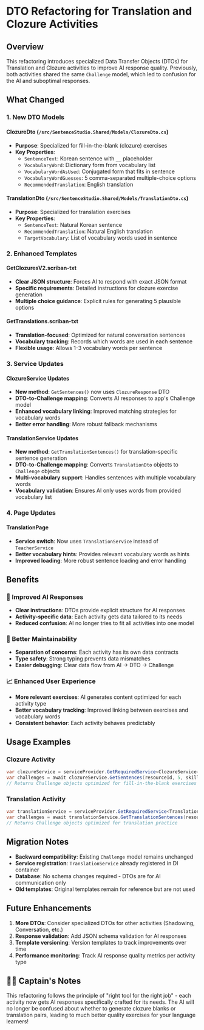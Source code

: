 # DTO Refactoring for Translation and Clozure Activities

## Overview

This refactoring introduces specialized Data Transfer Objects (DTOs) for Translation and Clozure activities to improve AI response quality. Previously, both activities shared the same `Challenge` model, which led to confusion for the AI and suboptimal responses.

## What Changed

### 1. New DTO Models

#### ClozureDto (`/src/SentenceStudio.Shared/Models/ClozureDto.cs`)
- **Purpose**: Specialized for fill-in-the-blank (clozure) exercises
- **Key Properties**:
  - `SentenceText`: Korean sentence with `__` placeholder
  - `VocabularyWord`: Dictionary form from vocabulary list
  - `VocabularyWordAsUsed`: Conjugated form that fits in sentence
  - `VocabularyWordGuesses`: 5 comma-separated multiple-choice options
  - `RecommendedTranslation`: English translation

#### TranslationDto (`/src/SentenceStudio.Shared/Models/TranslationDto.cs`)
- **Purpose**: Specialized for translation exercises
- **Key Properties**:
  - `SentenceText`: Natural Korean sentence
  - `RecommendedTranslation`: Natural English translation
  - `TargetVocabulary`: List of vocabulary words used in sentence

### 2. Enhanced Templates

#### GetClozuresV2.scriban-txt
- **Clear JSON structure**: Forces AI to respond with exact JSON format
- **Specific requirements**: Detailed instructions for clozure exercise generation
- **Multiple choice guidance**: Explicit rules for generating 5 plausible options

#### GetTranslations.scriban-txt
- **Translation-focused**: Optimized for natural conversation sentences
- **Vocabulary tracking**: Records which words are used in each sentence
- **Flexible usage**: Allows 1-3 vocabulary words per sentence

### 3. Service Updates

#### ClozureService Updates
- **New method**: `GetSentences()` now uses `ClozureResponse` DTO
- **DTO-to-Challenge mapping**: Converts AI responses to app's Challenge model
- **Enhanced vocabulary linking**: Improved matching strategies for vocabulary words
- **Better error handling**: More robust fallback mechanisms

#### TranslationService Updates
- **New method**: `GetTranslationSentences()` for translation-specific sentence generation
- **DTO-to-Challenge mapping**: Converts `TranslationDto` objects to `Challenge` objects
- **Multi-vocabulary support**: Handles sentences with multiple vocabulary words
- **Vocabulary validation**: Ensures AI only uses words from provided vocabulary list

### 4. Page Updates

#### TranslationPage
- **Service switch**: Now uses `TranslationService` instead of `TeacherService`
- **Better vocabulary hints**: Provides relevant vocabulary words as hints
- **Improved loading**: More robust sentence loading and error handling

## Benefits

### 🎯 Improved AI Responses
- **Clear instructions**: DTOs provide explicit structure for AI responses
- **Activity-specific data**: Each activity gets data tailored to its needs
- **Reduced confusion**: AI no longer tries to fit all activities into one model

### 🔧 Better Maintainability
- **Separation of concerns**: Each activity has its own data contracts
- **Type safety**: Strong typing prevents data mismatches
- **Easier debugging**: Clear data flow from AI → DTO → Challenge

### 📈 Enhanced User Experience
- **More relevant exercises**: AI generates content optimized for each activity type
- **Better vocabulary tracking**: Improved linking between exercises and vocabulary words
- **Consistent behavior**: Each activity behaves predictably

## Usage Examples

### Clozure Activity
```csharp
var clozureService = serviceProvider.GetRequiredService<ClozureService>();
var challenges = await clozureService.GetSentences(resourceId, 5, skillId);
// Returns Challenge objects optimized for fill-in-the-blank exercises
```

### Translation Activity
```csharp
var translationService = serviceProvider.GetRequiredService<TranslationService>();
var challenges = await translationService.GetTranslationSentences(resourceId, 5, skillId);
// Returns Challenge objects optimized for translation practice
```

## Migration Notes

- **Backward compatibility**: Existing `Challenge` model remains unchanged
- **Service registration**: `TranslationService` already registered in DI container
- **Database**: No schema changes required - DTOs are for AI communication only
- **Old templates**: Original templates remain for reference but are not used

## Future Enhancements

1. **More DTOs**: Consider specialized DTOs for other activities (Shadowing, Conversation, etc.)
2. **Response validation**: Add JSON schema validation for AI responses
3. **Template versioning**: Version templates to track improvements over time
4. **Performance monitoring**: Track AI response quality metrics per activity type

## 🏴‍☠️ Captain's Notes

This refactoring follows the principle of "right tool for the right job" - each activity now gets AI responses specifically crafted for its needs. The AI will no longer be confused about whether to generate clozure blanks or translation pairs, leading to much better quality exercises for your language learners!

